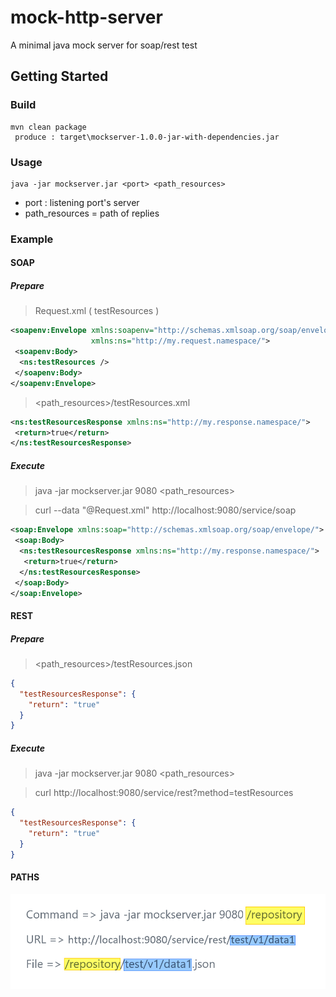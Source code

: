 # mock-http-server
A minimal java mock server for soap/rest test
## Getting Started
### Build
```
mvn clean package 
 produce : target\mockserver-1.0.0-jar-with-dependencies.jar
```
### Usage
```
java -jar mockserver.jar <port> <path_resources>
```  
* port : listening port's server
* path_resources = path of replies
### Example
#### SOAP
##### Prepare
> Request.xml ( testResources )
```xml
<soapenv:Envelope xmlns:soapenv="http://schemas.xmlsoap.org/soap/envelope/" 
                  xmlns:ns="http://my.request.namespace/">
 <soapenv:Body>
  <ns:testResources />
 </soapenv:Body>
</soapenv:Envelope>
```
> <path_resources>/testResources.xml
```xml
<ns:testResourcesResponse xmlns:ns="http://my.response.namespace/">
 <return>true</return>
</ns:testResourcesResponse>
```
##### Execute
> java -jar mockserver.jar 9080 <path_resources>

> curl --data "@Request.xml" http://localhost:9080/service/soap
```xml
<soap:Envelope xmlns:soap="http://schemas.xmlsoap.org/soap/envelope/">
 <soap:Body>
  <ns:testResourcesResponse xmlns:ns="http://my.response.namespace/">
   <return>true</return>
  </ns:testResourcesResponse>
 </soap:Body>
</soap:Envelope>
```
#### REST
##### Prepare
> <path_resources>/testResources.json
```json
{
  "testResourcesResponse": {
    "return": "true"
  }
}
```
##### Execute
> java -jar mockserver.jar 9080 <path_resources>

> curl http://localhost:9080/service/rest?method=testResources
```json
{
  "testResourcesResponse": {
    "return": "true"
  }
}
```
#### PATHS
![paths image](images/paths.png "paths")
